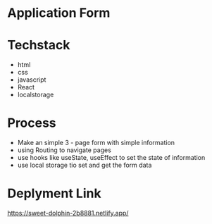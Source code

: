 # Application Form

# Techstack

- html
- css
- javascript
- React
- localstorage

# Process

- Make an simple 3 - page form with simple information
- using Routing to navigate pages
- use hooks like useState, useEffect to set the state of information
- use local storage tio set and get the form data 

# Deplyment Link
https://sweet-dolphin-2b8881.netlify.app/

